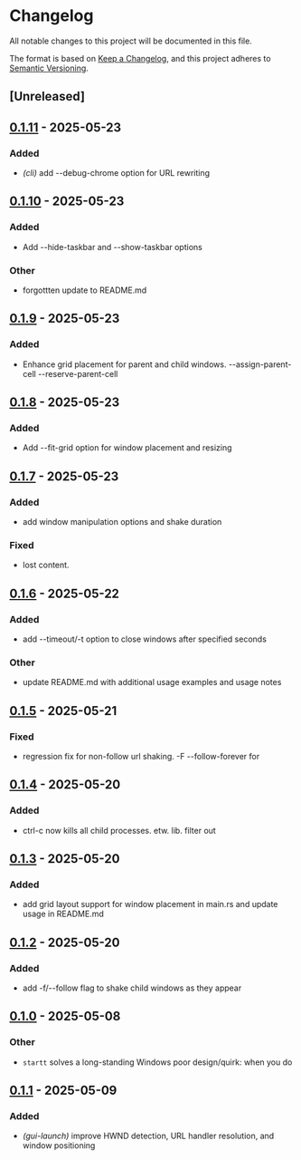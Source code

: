 # Changelog

All notable changes to this project will be documented in this file.

The format is based on [Keep a Changelog](https://keepachangelog.com/en/1.0.0/),
and this project adheres to [Semantic Versioning](https://semver.org/spec/v2.0.0.html).

## [Unreleased]

## [0.1.11](https://github.com/davehorner/startt/compare/v0.1.10...v0.1.11) - 2025-05-23

### Added

- *(cli)* add --debug-chrome option for URL rewriting

## [0.1.10](https://github.com/davehorner/startt/compare/v0.1.9...v0.1.10) - 2025-05-23

### Added

- Add --hide-taskbar and --show-taskbar options

### Other

- forgottten update to README.md

## [0.1.9](https://github.com/davehorner/startt/compare/v0.1.8...v0.1.9) - 2025-05-23

### Added

- Enhance grid placement for parent and child windows. --assign-parent-cell --reserve-parent-cell

## [0.1.8](https://github.com/davehorner/startt/compare/v0.1.7...v0.1.8) - 2025-05-23

### Added

- Add --fit-grid option for window placement and resizing

## [0.1.7](https://github.com/davehorner/startt/compare/v0.1.6...v0.1.7) - 2025-05-23

### Added

- add window manipulation options and shake duration

### Fixed

- lost content.

## [0.1.6](https://github.com/davehorner/startt/compare/v0.1.5...v0.1.6) - 2025-05-22

### Added

- add --timeout/-t option to close windows after specified seconds

### Other

- update README.md with additional usage examples and usage notes

## [0.1.5](https://github.com/davehorner/startt/compare/v0.1.4...v0.1.5) - 2025-05-21

### Fixed

- regression fix for non-follow url shaking.  -F --follow-forever for

## [0.1.4](https://github.com/davehorner/startt/compare/v0.1.3...v0.1.4) - 2025-05-20

### Added

- ctrl-c now kills all child processes. etw.  lib. filter out

## [0.1.3](https://github.com/davehorner/startt/compare/v0.1.2...v0.1.3) - 2025-05-20

### Added

- add grid layout support for window placement in main.rs and update usage in README.md

## [0.1.2](https://github.com/davehorner/startt/compare/v0.1.1...v0.1.2) - 2025-05-20

### Added

- add -f/--follow flag to shake child windows as they appear

## [0.1.0](https://github.com/davehorner/startt/releases/tag/v0.1.0) - 2025-05-08

### Other

- `startt` solves a long-standing Windows poor design/quirk: when you do
## [0.1.1](https://github.com/davehorner/startt/compare/v0.1.0...v0.1.1) - 2025-05-09

### Added

- *(gui-launch)* improve HWND detection, URL handler resolution, and window positioning
